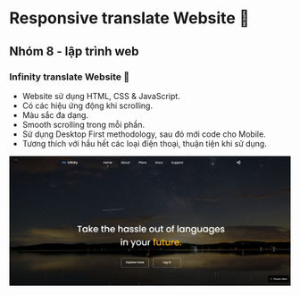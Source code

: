 # Responsive translate Website 🎃
## Nhóm 8 - lập trình web
### Infinity translate Website 🎃

- Website sử dụng  HTML, CSS & JavaScript.
- Có các hiệu ứng động khi scrolling.
- Màu sắc đa dạng.
- Smooth scrolling trong mỗi phần.
- Sử dụng Desktop First methodology, sau đó mới code cho Mobile.
- Tương thích với hầu hết các loại điện thoại, thuận tiện khi sử dụng.

![Infinity](/assets/img/preview.png)
